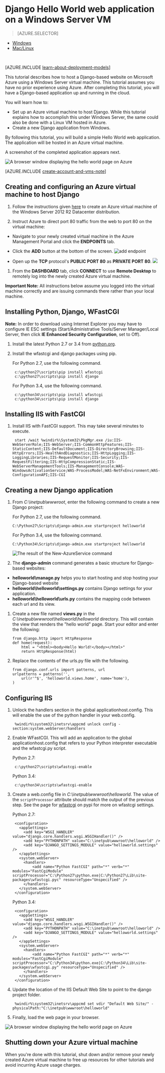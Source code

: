<properties
	pageTitle="Python web app with Django | Windows Azure"
	description="This tutorial teaches you how to host a Django-based website on Azure using a Windows Server 2012 R2 Datacenter virtual machine using the classic deployment model."
	services="virtual-machines"
	documentationCenter="python"
	authors="huguesv"
	manager="wpickett"
	editor=""
	tags="azure-service-management"/>


<tags
	ms.service="virtual-machines"
	ms.date="08/04/2015"
	wacn.date=""/>


# Django Hello World web application on a Windows Server VM

> [AZURE.SELECTOR]
- [Windows](/documentation/articles/virtual-machines-python-django-web-app-windows-server)
- [Mac/Linux](/documentation/articles/virtual-machines-python-django-web-app-linux)

<br>

[AZURE.INCLUDE [learn-about-deployment-models](../includes/learn-about-deployment-models-classic-include.md)] 
 

This tutorial describes how to host a Django-based website on Microsoft
Azure using a Windows Server virtual machine. This tutorial assumes you have no prior experience using Azure. After completing this tutorial, you will have a Django-based application up and running in the cloud.

You will learn how to:

* Set up an Azure virtual machine to host Django. While this tutorial explains how to accomplish this under Windows Server, the same could also be done with a Linux VM hosted in Azure.
* Create a new Django application from Windows.

By following this tutorial, you will build a simple Hello World web
application. The application will be hosted in an Azure virtual machine.

A screenshot of the completed application appears next.

![A browser window displaying the hello world page on Azure][1]

[AZURE.INCLUDE [create-account-and-vms-note](../includes/create-account-and-vms-note.md)]

## Creating and configuring an Azure virtual machine to host Django

1. Follow the instructions given [here](/documentation/articles/virtual-machines-windows-tutorial-classic-portal) to create an Azure virtual machine of the Windows Server 2012 R2 Datacenter distribution.

1. Instruct Azure to direct port 80 traffic from the web to port 80 on the virtual machine:
 - Navigate to your newly created virtual machine in the Azure Management Portal and click the **ENDPOINTS** tab.
 - Click the **ADD** button at the bottom of the screen.
	![add endpoint](./media/virtual-machines-python-django-web-app-windows-server/django-helloworld-addendpoint.png)

 - Open up the **TCP** protocol's **PUBLIC PORT 80** as **PRIVATE PORT 80**.
![][port80]
1. From the **DASHBOARD** tab, click **CONNECT** to use **Remote Desktop** to remotely log into the newly created Azure virtual machine.  

**Important Note:** All instructions below assume you logged into the virtual machine correctly and are issuing commands there rather than your local machine.

## <a id="setup"> </a>Installing Python, Django, WFastCGI

**Note:** In order to download using Internet Explorer you may have to configure IE ESC settings (Start/Administrative Tools/Server Manager/Local Server, then click  **IE Enhanced Security Configuration**, set to Off).

1. Install the latest Python 2.7 or 3.4 from [python.org][].
1. Install the wfastcgi and django packages using pip.

    For Python 2.7, use the following command.

        c:\python27\scripts\pip install wfastcgi
        c:\python27\scripts\pip install django

    For Python 3.4, use the following command.

        c:\python34\scripts\pip install wfastcgi
        c:\python34\scripts\pip install django

## Installing IIS with FastCGI

1. Install IIS with FastCGI support.  This may take several minutes to execute.

		start /wait %windir%\System32\PkgMgr.exe /iu:IIS-WebServerRole;IIS-WebServer;IIS-CommonHttpFeatures;IIS-StaticContent;IIS-DefaultDocument;IIS-DirectoryBrowsing;IIS-HttpErrors;IIS-HealthAndDiagnostics;IIS-HttpLogging;IIS-LoggingLibraries;IIS-RequestMonitor;IIS-Security;IIS-RequestFiltering;IIS-HttpCompressionStatic;IIS-WebServerManagementTools;IIS-ManagementConsole;WAS-WindowsActivationService;WAS-ProcessModel;WAS-NetFxEnvironment;WAS-ConfigurationAPI;IIS-CGI

## Creating a new Django application

1.  From *C:\inetpub\wwwroot*, enter the following command to create a new Django project:

    For Python 2.7, use the following command.

		C:\Python27\Scripts\django-admin.exe startproject helloworld

    For Python 3.4, use the following command.

		C:\Python34\Scripts\django-admin.exe startproject helloworld

	![The result of the New-AzureService command](./media/virtual-machines-python-django-web-app-windows-server/django-helloworld-cmd-new-azure-service.png)

1.  The **django-admin** command generates a basic structure for Django-based websites:

  -   **helloworld\manage.py** helps you to start hosting and stop hosting your Django-based website
  -   **helloworld\helloworld\settings.py** contains Django settings for your application.
  -   **helloworld\helloworld\urls.py** contains the mapping code between each url and its view.

1.  Create a new file named **views.py** in the *C:\inetpub\wwwroot\helloworld\helloworld* directory. This will contain the view that renders the "hello world" page. Start your editor and enter the following:

		from django.http import HttpResponse
		def home(request):
    		html = "<html><body>Hello World!</body></html>"
    		return HttpResponse(html)

1.  Replace the contents of the urls.py file with the following.

		from django.conf.urls import patterns, url
		urlpatterns = patterns('',
			url(r'^$', 'helloworld.views.home', name='home'),
		)

## Configuring IIS

1. Unlock the handlers section in the global applicationhost.config.  This will enable the use of the python handler in your web.config.

        %windir%\system32\inetsrv\appcmd unlock config -section:system.webServer/handlers

1. Enable WFastCGI.  This will add an application to the global applicationhost.config that refers to your Python interpreter executable and the wfastcgi.py script.

    Python 2.7:

        c:\python27\scripts\wfastcgi-enable

    Python 3.4:

        c:\python34\scripts\wfastcgi-enable

1. Create a web.config file in *C:\inetpub\wwwroot\helloworld*.  The value of the `scriptProcessor` attribute should match the output of the previous step.  See the page for [wfastcgi][] on pypi for more on wfastcgi settings.

    Python 2.7:

        <configuration>
          <appSettings>
            <add key="WSGI_HANDLER" value="django.core.handlers.wsgi.WSGIHandler()" />
            <add key="PYTHONPATH" value="C:\inetpub\wwwroot\helloworld" />
            <add key="DJANGO_SETTINGS_MODULE" value="helloworld.settings" />
          </appSettings>
          <system.webServer>
            <handlers>
                <add name="Python FastCGI" path="*" verb="*" modules="FastCgiModule" scriptProcessor="C:\Python27\python.exe|C:\Python27\Lib\site-packages\wfastcgi.pyc" resourceType="Unspecified" />
            </handlers>
          </system.webServer>
        </configuration>

    Python 3.4:

        <configuration>
          <appSettings>
            <add key="WSGI_HANDLER" value="django.core.handlers.wsgi.WSGIHandler()" />
            <add key="PYTHONPATH" value="C:\inetpub\wwwroot\helloworld" />
            <add key="DJANGO_SETTINGS_MODULE" value="helloworld.settings" />
          </appSettings>
          <system.webServer>
            <handlers>
                <add name="Python FastCGI" path="*" verb="*" modules="FastCgiModule" scriptProcessor="C:\Python34\python.exe|C:\Python34\Lib\site-packages\wfastcgi.py" resourceType="Unspecified" />
            </handlers>
          </system.webServer>
        </configuration>

1. Update the location of the IIS Default Web Site to point to the django project folder.

        %windir%\system32\inetsrv\appcmd set vdir "Default Web Site/" -physicalPath:"C:\inetpub\wwwroot\helloworld"

1. Finally, load the web page in your browser.

![A browser window displaying the hello world page on Azure][1]


## Shutting down your Azure virtual machine

When you're done with this tutorial, shut down and/or remove your newly created Azure virtual machine to free up resources for other tutorials and avoid incurring Azure usage charges.

[1]: ./media/virtual-machines-python-django-web-app-windows-server/django-helloworld-browser-azure.png

[port80]: ./media/virtual-machines-python-django-web-app-windows-server/django-helloworld-port80.png

[Web Platform Installer]: http://www.microsoft.com/web/downloads/platform.aspx
[python.org]: https://www.python.org/downloads/
[wfastcgi]: https://pypi.python.org/pypi/wfastcgi
